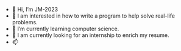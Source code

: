 - 👋 Hi, I’m JM-2023
- 👀 I am interested in how to write a program to help solve real-life problems.
- 🌱 I’m currently learning computer science.
- 💞️ I am currently looking for an internship to enrich my resume.
- 📫 
